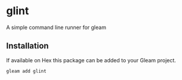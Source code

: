 # glint

A simple command line runner for gleam

## Installation

If available on Hex this package can be added to your Gleam project.

```sh
gleam add glint
```

